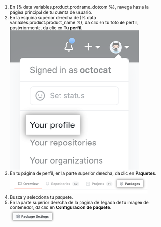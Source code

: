 1. En {% data variables.product.prodname_dotcom %}, navega hasta la página principal de tu cuenta de usuario.
2. En la esquina superior derecha de {% data variables.product.product_name %}, da clic en tu foto de perfil, posteriormente, da clic en **Tu perfil**. ![Foto de perfil](/assets/images/help/profile/top_right_avatar.png)
3. En tu página de perfil, en la parte superior derecha, da clic en **Paquetes**. ![Opción de paquetes en la página de perfil](/assets/images/help/package-registry/packages-from-user-profile.png)
3. Busca y selecciona tu paquete.
4. En la parte superior derecha de la página de llegada de tu imagen de contenedor, da clic en **Configuración de paquete**. ![Botón de configuración de paquete](/assets/images/help/package-registry/packages-settings-from-package-landing-page.png)
